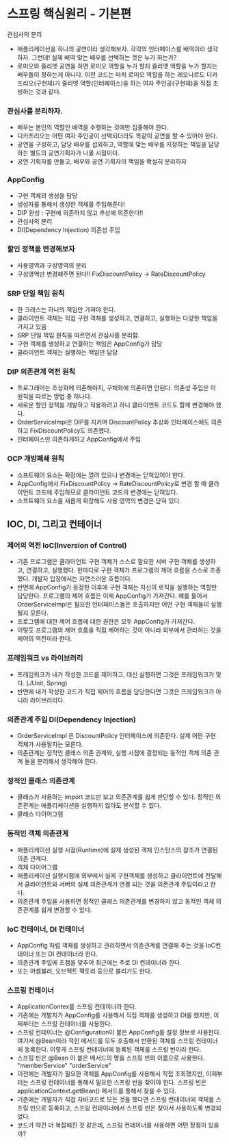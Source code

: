 # 스프링 핵심원리 - 기본편

관심사의 분리

- 애플리케이션을 하나의 공연이라 생각해보자. 각각의 인터페이스를 배역이라 생각하자. 그런데! 실제 배역 맞는 배우를 선택하는 것은 누가 하는가?
- 로미오와 줄리엣 공연을 하면 로미오 역할을 누가 할지 줄리엣 역할을 누가 할지는 배우들이 정하는게 아니다. 이전 코드는 마치 로미오 역할을 하는 레오나르도 디카프리오(구현체)가 줄리엣 역할(인터페이스)을 하는 여자 주인공(구현체)을 직접 초빙하는 것과 같다.

### 관심사를 분리하자.

- 배우는 본인의 역할인 배역을 수행하는 것에만 집중해야 한다.
- 디카프리오는 어떤 여자 주인공이 선택되더라도 똑같이 공연을 할 수 있어야 한다.
- 공연을 구성하고, 담당 배우를 섭외하고, 역할에 맞는 배우를 지정하는 책임을 담당하는 별도의 공연기획자가 나올 시점이다.
- 공연 기획자를 만들고, 배우와 공연 기획자의 책임을 확실히 분리하자

### AppConfig

- 구현 객체의 생성을 담당
- 생성자를 통해서 생성한 객체를 주입해준다!
- DIP 완성 : 구현에 의존하지 않고 추상에 의존한다!!
- 관심사의 분리
- DI(Dependency Injection) 의존성 주입

### 할인 정책을 변경해보자

- 사용영역과 구성영역의 분리
- 구성영역만 변경해주면 된다!! FixDiscountPolicy → RateDiscountPolicy

### SRP 단일 책임 원칙

- 한 크래스는 하나의 책임만 가져야 한다.
- 클라이언트 객체는 직접 구현 객체를 생성하고, 연결하고, 실행하는 다양한 책임을 가지고 있음
- SRP 단일 책임 원칙을 따르면서 관심사를 분리함.
- 구현 객체를 생성하고 연결하는 책임은 AppConfig가 담당
- 클라이언트 객체는 실행하는 책임만 담당

### DIP 의존관계 역전 원칙

- 프로그래머는 추상화에 의존해야지, 구체화에 의존하면 안된다. 의존성 주입은 이 원칙을 따르는 방법 중 하나다.
- 새로운 할인 정책을 개발하고 적용하려고 하니 클라이언트 코드도 함께 변경해야 했다.
- OrderServiceImpl은 DIP를 지키며 DiscountPolicy 추상화 인터페이스에도 의존하고 FixDiscountPolicy도 의존했다.
- 인터페이스만 의존하게하고 AppConfig에서 주입

### OCP 개방폐쇄 원칙

- 소프트웨어 요소는 확장에는 열려 있으나 변경에는 닫혀있어야 한다.
- AppConfig에서 FixDiscountPolicy → RateDiscountPolicy로 변경 할 때 클라이언트 코드에 주입하므로 클라이언트 코드의 변경에는 닫혀있다.
- 소프트웨어 요소를 새롭게 확장해도 사용 영역의 변경은 닫혀 있다.

## IOC, DI, 그리고 컨테이너

### 제어의 역전 IoC(Inversion of Control)

- 기존 프로그램은 클라이언트 구현 객체가 스스로 필요한 서버 구현 객체를 생성하고, 연결하고, 실행했다. 한마디로 구현 객체가 프로그램의 제어 흐름을 스스로 조종했다. 개발자 입장에서는 자연스러운 흐름이다.
- 반면에 AppConfig가 등장한 이후에 구현 객체는 자신의 로직을 실행하는 역할만 담당한다. 프로그램의 제어 흐름은 이제 AppConfig가 가져간다. 예를 들어서 OrderServiceImpl은 필요한 인터페이스들은 호출하지만 어떤 구현 객체들이 실행될지 모른다.
- 프로그램에 대한 제어 흐름에 대한 권한은 모두 AppConfig가 가져간다.
- 이렇듯 프로그램의 제어 흐름을 직접 제어하는 것이 아니라 외부에서 관리하는 것을 제어의 역전이라 한다.

### 프레임워크 vs 라이브러리

- 프레임워크가 내가 작성한 코드를 제어하고, 대신 실행하면 그것은 프레임워크가 맞다. (JUnit, Spring)
- 반면에 내가 작성한 코드가 직접 제어의 흐름을 담당한다면 그것은 프레임워크가 아니라 라이브러리다.

### 의존관계 주입 DI(Dependency Injection)

- OrderServiceImpl 은 DiscountPolicy 인터페이스에 의존한다. 실제 어떤 구현 객체가 사용될지는 모른다.
- 의존관계는 정적인 클래스 의존 관계와, 실행 시점에 결정되는 동적인 객체 의존 관계 둘을 분리해서 생각해야 한다.

### 정적인 클래스 의존관계

- 클래스가 사용하는 import 코드만 보고 의존관계를 쉽게 판단할 수 있다. 정적인 의존관계는 애플리케이션을 실행하지 않아도 분석할 수 있다.
- 클래스 다이어그램

### 동적인 객체 의존관계

- 애플리케이션 실행 시점(Runtime)에 실제 생성된 객체 인스턴스의 참조가 연결된 의존 관계다.
- 객체 다이어그램
- 애플리케이션 실행시점에 외부에서 실제 구현객체를 생성하고 클라이언트에 전달해서 클라이언트와 서버의 실제 의존관계가 연결 되는 것을 의존관계 주입이라고 한다.
- 의존관계 주입을 사용하면 정적인 클래스 의존관계를 변경하지 않고 동적인 객체 의존관계를 쉽게 변경할 수 있다.

### IoC 컨테이너, DI 컨테이너

- AppConfig 처럼 객체를 생성하고 관리하면서 의존관계를 연결해 주는 것을 IoC컨테이너 또는 DI 컨테이너라 한다.
- 의존관계 주입에 초점을 맞추어 최근에는 주로 DI 컨테이너라 한다.
- 또는 어셈블러, 오브젝트 팩토리 등으로 불리기도 한다.

### 스프링 컨테이너

- ApplicationContex를 스프링 컨테이너라 한다.
- 기존에는 개발자가 AppConfig를 사용해서 직접 객체를 생성하고 DI를 했지만, 이제부터는 스프링 컨테이너를 사용한다.
- 스프링 컨테이너는 @Configuration이 붙은 AppConfig를 설정 정보로 사용한다. 여기서 @Bean이라 적힌 메서드를 모두 호출해서 반환된 객체를 스프링 컨테이너에 등록한다. 이렇게 스프링 컨테이너에 등록된 객체를 스프링 빈이라 한다.
- 스프링 빈은 @Bean 이 붙은 메서드의 명을 스프링 빈의 이름으로 사용한다. "memberService" "orderService"
- 이전에는 개발자가 필요한 객체를 AppConfig를 사용해서 직접 조회했지만, 이제부터는 스프링 컨테이너를 통해서 필요한 스프링 빈을 찾아야 한다. 스프링 빈은 applicationContext.getBean() 메서드를 통해서 찾을 수 있다.
- 기존에는 개발자가 직접 자바코드로 모든 것을 했다면 스프링 컨테이너에 객체를 스프링 빈으로 등록하고, 스프링 컨테이너에서 스프링 빈은 찾아서 사용하도록 변경되었다.
- 코드가 약간 더 복잡해진 것 같은데, 스프링 컨테이너를 사용하면 어떤 장점이 있을까?